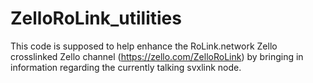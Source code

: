 # ZelloRoLink_utilities

This code is supposed to help enhance the RoLink.network Zello crosslinked Zello channel (https://zello.com/ZelloRoLink) by bringing in information regarding the currently talking svxlink node.
